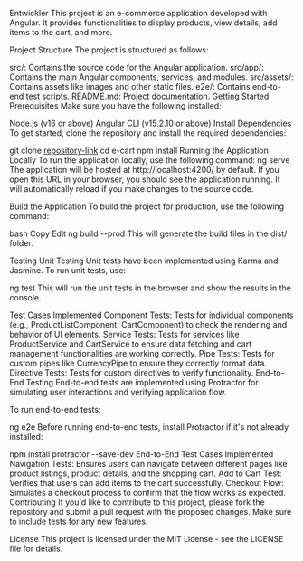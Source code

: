 Entwickler
This project is an e-commerce application developed with Angular. It provides functionalities to display products, view details, add items to the cart, and more.

Project Structure
The project is structured as follows:

src/: Contains the source code for the Angular application.
src/app/: Contains the main Angular components, services, and modules.
src/assets/: Contains assets like images and other static files.
e2e/: Contains end-to-end test scripts.
README.md: Project documentation.
Getting Started
Prerequisites
Make sure you have the following installed:

Node.js (v16 or above)
Angular CLI (v15.2.10 or above)
Install Dependencies
To get started, clone the repository and install the required dependencies:

git clone [repository-link](https://github.com/Shaif-Alam/Entwickler-.git)
cd e-cart
npm install
Running the Application Locally
To run the application locally, use the following command:
ng serve
The application will be hosted at http://localhost:4200/ by default. If you open this URL in your browser, you should see the application running. It will automatically reload if you make changes to the source code.

Build the Application
To build the project for production, use the following command:

bash
Copy
Edit
ng build --prod
This will generate the build files in the dist/ folder.

Testing
Unit Testing
Unit tests have been implemented using Karma and Jasmine. To run unit tests, use:

ng test
This will run the unit tests in the browser and show the results in the console.

Test Cases Implemented
Component Tests: Tests for individual components (e.g., ProductListComponent, CartComponent) to check the rendering and behavior of UI elements.
Service Tests: Tests for services like ProductService and CartService to ensure data fetching and cart management functionalities are working correctly.
Pipe Tests: Tests for custom pipes like CurrencyPipe to ensure they correctly format data.
Directive Tests: Tests for custom directives to verify functionality.
End-to-End Testing
End-to-end tests are implemented using Protractor for simulating user interactions and verifying application flow.

To run end-to-end tests:

ng e2e
Before running end-to-end tests, install Protractor if it's not already installed:


npm install protractor --save-dev
End-to-End Test Cases Implemented
Navigation Tests: Ensures users can navigate between different pages like product listings, product details, and the shopping cart.
Add to Cart Test: Verifies that users can add items to the cart successfully.
Checkout Flow: Simulates a checkout process to confirm that the flow works as expected.
Contributing
If you'd like to contribute to this project, please fork the repository and submit a pull request with the proposed changes. Make sure to include tests for any new features.

License
This project is licensed under the MIT License - see the LICENSE file for details.
